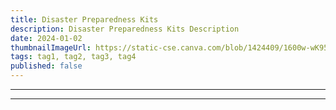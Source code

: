 ```yaml
---
title: Disaster Preparedness Kits
description: Disaster Preparedness Kits Description
date: 2024-01-02
thumbnailImageUrl: https://static-cse.canva.com/blob/1424409/1600w-wK95f3XNRaM.53b81e59.jpg
tags: tag1, tag2, tag3, tag4
published: false
---
```


___


___
